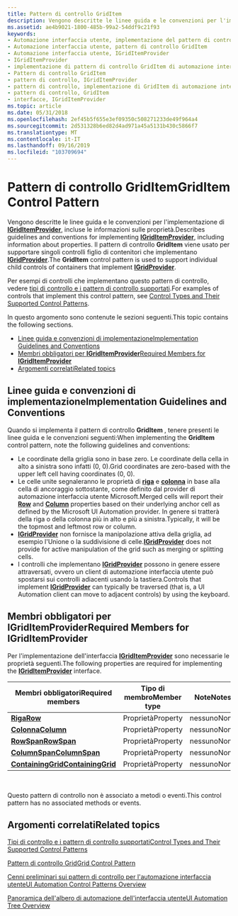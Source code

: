 ```yaml
---
title: Pattern di controllo GridItem
description: Vengono descritte le linee guida e le convenzioni per l'implementazione di IGridItemProvider, incluse le informazioni sulle proprietà. Il pattern di controllo GridItem viene usato per supportare singoli controlli figlio di contenitori che implementano IGridProvider.
ms.assetid: ae4b9021-1800-485b-99a2-54ddf9c21f93
keywords:
- Automazione interfaccia utente, implementazione del pattern di controllo GridItem
- Automazione interfaccia utente, pattern di controllo GridItem
- Automazione interfaccia utente, IGridItemProvider
- IGridItemProvider
- implementazione di pattern di controllo GridItem di automazione interfaccia utente
- Pattern di controllo GridItem
- pattern di controllo, IGridItemProvider
- pattern di controllo, implementazione di GridItem di automazione interfaccia utente
- pattern di controllo, GridItem
- interfacce, IGridItemProvider
ms.topic: article
ms.date: 05/31/2018
ms.openlocfilehash: 2ef45b5f655e3ef09350c508271233de49f964a4
ms.sourcegitcommit: 2d531328b6ed82d4ad971a45a5131b430c5866f7
ms.translationtype: MT
ms.contentlocale: it-IT
ms.lasthandoff: 09/16/2019
ms.locfileid: "103709694"
---
```

# <a name="griditem-control-pattern"></a><span data-ttu-id="ada52-114">Pattern di controllo GridItem</span><span class="sxs-lookup"><span data-stu-id="ada52-114">GridItem Control Pattern</span></span>

<span data-ttu-id="ada52-115">Vengono descritte le linee guida e le convenzioni per l'implementazione di [**IGridItemProvider**](/windows/desktop/api/UIAutomationCore/nn-uiautomationcore-igriditemprovider), incluse le informazioni sulle proprietà.</span><span class="sxs-lookup"><span data-stu-id="ada52-115">Describes guidelines and conventions for implementing [**IGridItemProvider**](/windows/desktop/api/UIAutomationCore/nn-uiautomationcore-igriditemprovider), including information about properties.</span></span> <span data-ttu-id="ada52-116">Il pattern di controllo **GridItem** viene usato per supportare singoli controlli figlio di contenitori che implementano [**IGridProvider**](/windows/desktop/api/UIAutomationCore/nn-uiautomationcore-igridprovider).</span><span class="sxs-lookup"><span data-stu-id="ada52-116">The **GridItem** control pattern is used to support individual child controls of containers that implement [**IGridProvider**](/windows/desktop/api/UIAutomationCore/nn-uiautomationcore-igridprovider).</span></span>

<span data-ttu-id="ada52-117">Per esempi di controlli che implementano questo pattern di controllo, vedere [tipi di controllo e i pattern di controllo supportati](uiauto-controlpatternmapping.md).</span><span class="sxs-lookup"><span data-stu-id="ada52-117">For examples of controls that implement this control pattern, see [Control Types and Their Supported Control Patterns](uiauto-controlpatternmapping.md).</span></span>

<span data-ttu-id="ada52-118">In questo argomento sono contenute le sezioni seguenti.</span><span class="sxs-lookup"><span data-stu-id="ada52-118">This topic contains the following sections.</span></span>

-   [<span data-ttu-id="ada52-119">Linee guida e convenzioni di implementazione</span><span class="sxs-lookup"><span data-stu-id="ada52-119">Implementation Guidelines and Conventions</span></span>](#implementation-guidelines-and-conventions)
-   [<span data-ttu-id="ada52-120">Membri obbligatori per **IGridItemProvider**</span><span class="sxs-lookup"><span data-stu-id="ada52-120">Required Members for **IGridItemProvider**</span></span>](#required-members-for-igriditemprovider)
-   [<span data-ttu-id="ada52-121">Argomenti correlati</span><span class="sxs-lookup"><span data-stu-id="ada52-121">Related topics</span></span>](#related-topics)

## <a name="implementation-guidelines-and-conventions"></a><span data-ttu-id="ada52-122">Linee guida e convenzioni di implementazione</span><span class="sxs-lookup"><span data-stu-id="ada52-122">Implementation Guidelines and Conventions</span></span>

<span data-ttu-id="ada52-123">Quando si implementa il pattern di controllo **GridItem** , tenere presenti le linee guida e le convenzioni seguenti:</span><span class="sxs-lookup"><span data-stu-id="ada52-123">When implementing the **GridItem** control pattern, note the following guidelines and conventions:</span></span>

-   <span data-ttu-id="ada52-124">Le coordinate della griglia sono in base zero. Le coordinate della cella in alto a sinistra sono infatti (0, 0).</span><span class="sxs-lookup"><span data-stu-id="ada52-124">Grid coordinates are zero-based with the upper left cell having coordinates (0, 0).</span></span>
-   <span data-ttu-id="ada52-125">Le celle unite segnaleranno le proprietà di [**riga**](/windows/desktop/api/UIAutomationCore/nf-uiautomationcore-igriditemprovider-get_row) e [**colonna**](/windows/desktop/api/UIAutomationCore/nf-uiautomationcore-igriditemprovider-get_column) in base alla cella di ancoraggio sottostante, come definito dal provider di automazione interfaccia utente Microsoft.</span><span class="sxs-lookup"><span data-stu-id="ada52-125">Merged cells will report their [**Row**](/windows/desktop/api/UIAutomationCore/nf-uiautomationcore-igriditemprovider-get_row) and [**Column**](/windows/desktop/api/UIAutomationCore/nf-uiautomationcore-igriditemprovider-get_column) properties based on their underlying anchor cell as defined by the Microsoft UI Automation provider.</span></span> <span data-ttu-id="ada52-126">In genere si tratterà della riga o della colonna più in alto e più a sinistra.</span><span class="sxs-lookup"><span data-stu-id="ada52-126">Typically, it will be the topmost and leftmost row or column.</span></span>
-   <span data-ttu-id="ada52-127">[**IGridProvider**](/windows/desktop/api/UIAutomationCore/nn-uiautomationcore-igridprovider) non fornisce la manipolazione attiva della griglia, ad esempio l'Unione o la suddivisione di celle.</span><span class="sxs-lookup"><span data-stu-id="ada52-127">[**IGridProvider**](/windows/desktop/api/UIAutomationCore/nn-uiautomationcore-igridprovider) does not provide for active manipulation of the grid such as merging or splitting cells.</span></span>
-   <span data-ttu-id="ada52-128">I controlli che implementano [**IGridProvider**](/windows/desktop/api/UIAutomationCore/nn-uiautomationcore-igridprovider) possono in genere essere attraversati, ovvero un client di automazione interfaccia utente può spostarsi sui controlli adiacenti usando la tastiera.</span><span class="sxs-lookup"><span data-stu-id="ada52-128">Controls that implement [**IGridProvider**](/windows/desktop/api/UIAutomationCore/nn-uiautomationcore-igridprovider) can typically be traversed (that is, a UI Automation client can move to adjacent controls) by using the keyboard.</span></span>

## <a name="required-members-for-igriditemprovider"></a><span data-ttu-id="ada52-129">Membri obbligatori per **IGridItemProvider**</span><span class="sxs-lookup"><span data-stu-id="ada52-129">Required Members for **IGridItemProvider**</span></span>

<span data-ttu-id="ada52-130">Per l'implementazione dell'interfaccia [**IGridItemProvider**](/windows/desktop/api/UIAutomationCore/nn-uiautomationcore-igriditemprovider) sono necessarie le proprietà seguenti.</span><span class="sxs-lookup"><span data-stu-id="ada52-130">The following properties are required for implementing the [**IGridItemProvider**](/windows/desktop/api/UIAutomationCore/nn-uiautomationcore-igriditemprovider) interface.</span></span>



| <span data-ttu-id="ada52-131">Membri obbligatori</span><span class="sxs-lookup"><span data-stu-id="ada52-131">Required members</span></span>                                                  | <span data-ttu-id="ada52-132">Tipo di membro</span><span class="sxs-lookup"><span data-stu-id="ada52-132">Member type</span></span> | <span data-ttu-id="ada52-133">Note</span><span class="sxs-lookup"><span data-stu-id="ada52-133">Notes</span></span> |
|-------------------------------------------------------------------|-------------|-------|
| [<span data-ttu-id="ada52-134">**Riga**</span><span class="sxs-lookup"><span data-stu-id="ada52-134">**Row**</span></span>](/windows/desktop/api/UIAutomationCore/nf-uiautomationcore-igriditemprovider-get_row)                       | <span data-ttu-id="ada52-135">Proprietà</span><span class="sxs-lookup"><span data-stu-id="ada52-135">Property</span></span>    | <span data-ttu-id="ada52-136">nessuno</span><span class="sxs-lookup"><span data-stu-id="ada52-136">None</span></span>  |
| [<span data-ttu-id="ada52-137">**Colonna**</span><span class="sxs-lookup"><span data-stu-id="ada52-137">**Column**</span></span>](/windows/desktop/api/UIAutomationCore/nf-uiautomationcore-igriditemprovider-get_column)                 | <span data-ttu-id="ada52-138">Proprietà</span><span class="sxs-lookup"><span data-stu-id="ada52-138">Property</span></span>    | <span data-ttu-id="ada52-139">nessuno</span><span class="sxs-lookup"><span data-stu-id="ada52-139">None</span></span>  |
| [<span data-ttu-id="ada52-140">**RowSpan**</span><span class="sxs-lookup"><span data-stu-id="ada52-140">**RowSpan**</span></span>](/windows/desktop/api/UIAutomationCore/nf-uiautomationcore-igriditemprovider-get_rowspan)               | <span data-ttu-id="ada52-141">Proprietà</span><span class="sxs-lookup"><span data-stu-id="ada52-141">Property</span></span>    | <span data-ttu-id="ada52-142">nessuno</span><span class="sxs-lookup"><span data-stu-id="ada52-142">None</span></span>  |
| [<span data-ttu-id="ada52-143">**ColumnSpan**</span><span class="sxs-lookup"><span data-stu-id="ada52-143">**ColumnSpan**</span></span>](/windows/desktop/api/UIAutomationCore/nf-uiautomationcore-igriditemprovider-get_columnspan)         | <span data-ttu-id="ada52-144">Proprietà</span><span class="sxs-lookup"><span data-stu-id="ada52-144">Property</span></span>    | <span data-ttu-id="ada52-145">nessuno</span><span class="sxs-lookup"><span data-stu-id="ada52-145">None</span></span>  |
| [<span data-ttu-id="ada52-146">**ContainingGrid**</span><span class="sxs-lookup"><span data-stu-id="ada52-146">**ContainingGrid**</span></span>](/windows/desktop/api/UIAutomationCore/nf-uiautomationcore-igriditemprovider-get_containinggrid) | <span data-ttu-id="ada52-147">Proprietà</span><span class="sxs-lookup"><span data-stu-id="ada52-147">Property</span></span>    | <span data-ttu-id="ada52-148">nessuno</span><span class="sxs-lookup"><span data-stu-id="ada52-148">None</span></span>  |



 

<span data-ttu-id="ada52-149">Questo pattern di controllo non è associato a metodi o eventi.</span><span class="sxs-lookup"><span data-stu-id="ada52-149">This control pattern has no associated methods or events.</span></span>

## <a name="related-topics"></a><span data-ttu-id="ada52-150">Argomenti correlati</span><span class="sxs-lookup"><span data-stu-id="ada52-150">Related topics</span></span>

<dl> <dt>

[<span data-ttu-id="ada52-151">Tipi di controllo e i pattern di controllo supportati</span><span class="sxs-lookup"><span data-stu-id="ada52-151">Control Types and Their Supported Control Patterns</span></span>](uiauto-controlpatternmapping.md)
</dt> <dt>

[<span data-ttu-id="ada52-152">Pattern di controllo Grid</span><span class="sxs-lookup"><span data-stu-id="ada52-152">Grid Control Pattern</span></span>](uiauto-implementinggrid.md)
</dt> <dt>

[<span data-ttu-id="ada52-153">Cenni preliminari sui pattern di controllo per l'automazione interfaccia utente</span><span class="sxs-lookup"><span data-stu-id="ada52-153">UI Automation Control Patterns Overview</span></span>](uiauto-controlpatternsoverview.md)
</dt> <dt>

[<span data-ttu-id="ada52-154">Panoramica dell'albero di automazione dell'interfaccia utente</span><span class="sxs-lookup"><span data-stu-id="ada52-154">UI Automation Tree Overview</span></span>](uiauto-treeoverview.md)
</dt> </dl>

 

 




